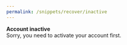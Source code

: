 ```yaml
---
permalink: /snippets/recover/inactive
---
```

<!-- Start of /snippets/recover/inactive -->
<b>Account inactive</b><br>Sorry, you need to activate your account first.
<!-- End of /snippets/recover/inactive -->

